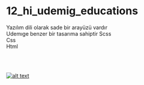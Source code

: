 # 12_hi_udemig_educations
Yazılım dili olarak sade bir arayüzü vardır <br>
Udemıge benzer bir tasarıma sahiptir
Scss<br>
Css<br>
Html<br>
<u>
</ul><br>
<br>


![alt text](educationsite-ezgif.com-optimize.gif)
